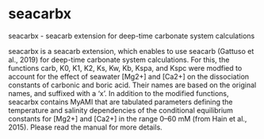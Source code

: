 # seacarbx
seacarbx - seacarb extension for deep-time carbonate system calculations

seacarbx is a seacarb extension, which enables to use seacarb (Gattuso et al., 2019) for deep-time carbonate system calculations. For this, the functions carb, K0, K1, K2, Ks, Kw, Kb, Kspa, and Kspc were modfied to account for the effect of seawater [Mg2+] and [Ca2+] on the dissociation constants of carbonic and boric acid. Their names are based on the original names, and suffixed with a ‘x’. In addition to the modified functions, seacarbx contains MyAMI that are tabulated parameters defining the temperature and salinity dependencies of the conditional equilibrium constants for [Mg2+] and [Ca2+] in the range 0–60 mM (from Hain et al., 2015). Please read the manual for more details.
